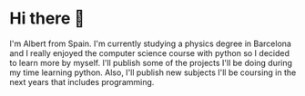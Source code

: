 # Hi there 👋

I'm Albert from Spain. I'm currently studying a physics degree in Barcelona and I really enjoyed the computer science course with python so I decided to learn more by myself. I'll publish some of the projects I'll be doing during my time learning python. Also, I'll publish new subjects I'll be coursing in the next years that includes programming.


